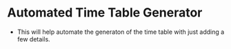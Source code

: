 # Automated Time Table Generator
- This will help automate the generaton of the time table with just adding a few details.
